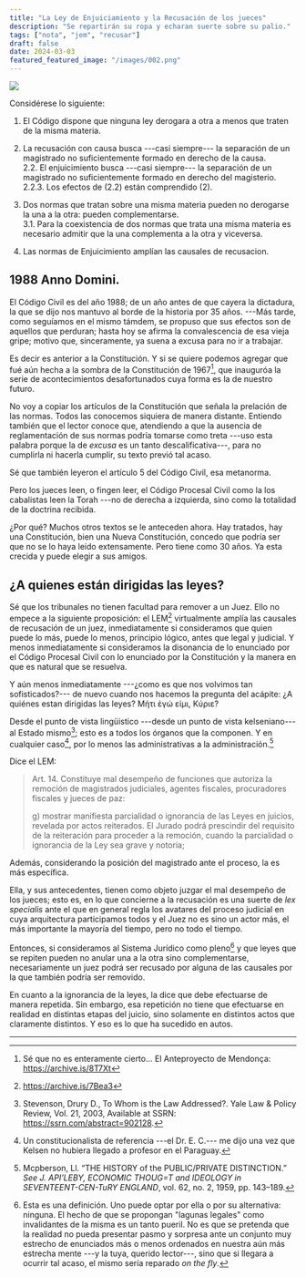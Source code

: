 ```yaml
---
title: "La Ley de Enjuiciamiento y la Recusación de los jueces"
description: "Se repartirán su ropa y echaran suerte sobre su palio."
tags: ["nota", "jem", "recusar"]
draft: false
date: 2024-03-03
featured_featured_image: "/images/002.png"
---
```

![](https://img.shields.io/badge/document_v.-0.51-blue)

Considérese lo siguiente:

1. El Código dispone que ninguna ley derogara a otra a menos que traten de la misma materia.

2. La recusación con causa busca ---casi siempre--- la separación de un magistrado no suficientemente formado en derecho de la causa.  
2.2. El enjuicimiento busca ---casi siempre--- la separación de un magistrado no suficientemente formado en derecho del magisterio.  
2.2.3. Los efectos de (2.2) están comprendido (2).

3. Dos normas que tratan sobre una misma materia pueden no derogarse la una a la otra: pueden complementarse.  
3.1. Para la coexistencia de dos normas  que trata una misma materia es necesario admitir que la una complementa a la otra y viceversa.

4. Las normas de Enjuicimiento amplían las causales de recusacion.



## 1988 Anno Domini.

El Código Civil es del año 1988; de un año antes de que cayera la dictadura, la que se dijo nos mantuvo al borde de la historia por 35 años. ---Más tarde, como seguíamos  en el mismo támdem, se propuso que sus efectos son de aquellos que perduran; hasta hoy se afirma la convalescencia de esa vieja gripe; motivo que, sinceramente, ya suena a excusa para no ir a trabajar.

Es decir es anterior a la Constitución. Y si se quiere podemos agregar que fué aún hecha a la sombra de la Constitución de 1967[^2], que inauguróa la serie de acontecimientos desafortunados cuya forma es la de nuestro futuro.

[^2]: Sé que no es enteramente cierto... El Anteproyecto de Mendonça: https://archive.is/8T7Xt

No voy a copiar los artículos de la Constitución que señala la prelación de las normas. Todos las conocemos siquiera de manera distante. Entiendo también que el lector conoce que, atendiendo a que la ausencia de reglamentación de sus normas podría tomarse como treta ---uso esta palabra porque la de _excusa_ es un tanto descalificativa---, para no cumplirla ni hacerla cumplir, su texto previó tal acaso.

Sé que también leyeron el artículo 5 del Código Civil, esa metanorma.

Pero los jueces leen, o fingen leer, el Código Procesal Civil  como la los cabalistas leen la Torah ---no de derecha a izquierda, sino como la totalidad de la doctrina recibida.

¿Por qué? Muchos otros textos se le anteceden ahora. Hay tratados, hay una Constitución, bien una Nueva Constitución, concedo que podría ser que no se lo haya leído extensamente. Pero tiene como 30 años. Ya esta crecida y puede elegir a sus amigos.

## ¿A quienes están dirigidas las leyes?

Sé que los tribunales no tienen facultad para remover a un Juez. Ello no empece a la siguiente proposición: el LEM[^3] virtualmente amplía las causales de recusación de un juez,  inmediatamente si consideramos que quien puede lo más, puede lo menos,  principio lógico, antes que legal y judicial. Y menos inmediatamente si consideramos la disonancia de lo enunciado por el Código Procesal Civil con lo enunciado por la Constitución y la manera en que es natural que se resuelva.

Y aún menos inmediatamente ---¿como es que nos volvimos tan sofisticados?--- de nuevo cuando nos hacemos la pregunta del acápite: ¿A quiénes estan dirigidas las leyes? Μήτι ἐγώ εἰμι, Κύριε?

Desde el punto de vista lingüistico ---desde un punto de vista kelseniano--- al Estado mismo[^5]; esto es a todos los órganos que la componen. Y en cualquier caso[^k], por lo menos las administrativas a la administración.[^4]

[^3]: https://archive.is/7Bea3

[^4]: Mcpberson, Ll. “THE HISTORY of the PUBLIC/PRIVATE DISTINCTION.” *See J. API’LEBY, ECONOMIC THOUG=T and IDEOLOGY in SEVENTEENT-CEN-TuRY ENGLAND*, vol. 62, no. 2, 1959, pp. 143–189. 

[^5]:   Stevenson, Drury D., To Whom is the Law Addressed?. Yale Law & Policy Review, Vol. 21, 2003, Available at SSRN: https://ssrn.com/abstract=902128.

[^k]: Un constitucionalista de referencia ---el Dr. E. C.---  me dijo una vez que Kelsen no hubiera llegado a profesor en el Paraguay. 

Dice el LEM:

> Art. 14. Constituye mal desempeño de funciones que autoriza la remoción de magistrados judiciales, agentes fiscales, procuradores fiscales y jueces de paz:
>
> g) mostrar manifiesta parcialidad o ignorancia de las Leyes en juicios, revelada por actos reiterados. El Jurado podrá prescindir del requisito de la reiteración para proceder a la remoción, cuando la parcialidad o ignorancia de la Ley sea grave y notoria;
>

Además, considerando la posición del magistrado ante el proceso, la es más específica.

Ella, y sus antecedentes, tienen como objeto juzgar el mal desempeño de los jueces; esto es, en lo que concierne a la recusación es una suerte de _lex specialis_ ante el que en general regla los avatares del proceso judicial en cuya arquitectura participamos todos y el Juez no es sino un actor más, el más importante la mayoría del tiempo, pero no todo el tiempo.

Entonces, si consideramos al Sistema Jurídico como pleno[^6] y que leyes que se repiten pueden no anular una a la otra sino complementarse, necesariamente un juez podrá ser recusado por alguna de las causales por la que también podría ser removido.

En cuanto a la ignorancia de la leyes, la dice que debe efectuarse de manera repetida. Sin embargo, esa repetición no tiene que efectuarse en realidad en distintas etapas del juicio, sino solamente en distintos actos que claramente distintos. Y eso es lo que ha sucedido en autos.

[^6]: Esta es una definición. Uno puede optar por ella o por su alternativa: ninguna. El hecho de que se propongan "lagunas legales" como invalidantes de la misma es un tanto pueril. No es que se pretenda que la realidad no pueda presentar pasmo y sorpresa ante un conjunto muy estrecho de enunciados más o menos ordenados en nuestra aún más estrecha mente ---y la tuya, querido lector---, sino que si llegara a ocurrir tal acaso, el mismo sería reparado _on the fly_.


















------
